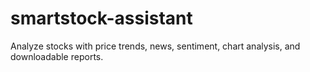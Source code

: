 # smartstock-assistant
Analyze stocks with price trends, news, sentiment, chart analysis, and downloadable reports.
